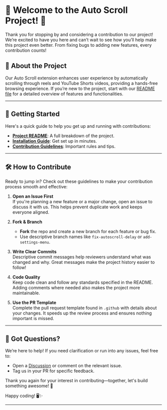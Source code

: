 # 🎉 Welcome to the Auto Scroll Project! 🎉

Thank you for stopping by and considering a contribution to our project! We’re excited to have you here and can’t wait to see how you’ll help make this project even better. From fixing bugs to adding new features, every contribution counts!

## 📜 About the Project

Our Auto Scroll extension enhances user experience by automatically scrolling through reels and YouTube Shorts videos, providing a hands-free browsing experience. If you’re new to the project, start with our [README file](./README.md) for a detailed overview of features and functionalities.

---

## 🚀 Getting Started

Here's a quick guide to help you get up and running with contributions:

- **[Project README](./README.md)**: A full breakdown of the project.
- **[Installation Guide](./INSTALL.md)**: Get set up in minutes.
- **[Contribution Guidelines](./CONTRIBUTING.md)**: Important rules and tips.

---

## 🛠️ How to Contribute

Ready to jump in? Check out these guidelines to make your contribution process smooth and effective:

1. **Open an Issue First**  
   If you're planning a new feature or a major change, open an issue to discuss it with us. This helps prevent duplicate work and keeps everyone aligned.

2. **Fork & Branch**  
   - **Fork** the repo and create a new branch for each feature or bug fix.
   - Use descriptive branch names like `fix-autoscroll-delay` or `add-settings-menu`.

3. **Write Clear Commits**  
   Descriptive commit messages help reviewers understand what was changed and why. Great messages make the project history easier to follow!

4. **Code Quality**  
   Keep code clean and follow any standards specified in the README. Adding comments where needed also makes the project more maintainable.

5. **Use the PR Template**  
   Complete the pull request template found in `.github` with details about your changes. It speeds up the review process and ensures nothing important is missed.

---

## 🤔 Got Questions?

We’re here to help! If you need clarification or run into any issues, feel free to:

- Open a [Discussion](./discussions) or comment on the relevant issue.
- Tag us in your PR for specific feedback.

Thank you again for your interest in contributing—together, let's build something awesome! 🎉

Happy coding! 🖥️✨

---

